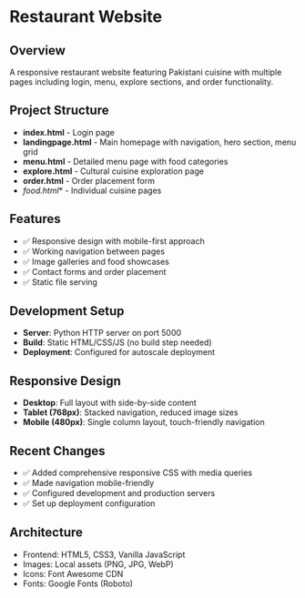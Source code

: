 # Restaurant Website

## Overview
A responsive restaurant website featuring Pakistani cuisine with multiple pages including login, menu, explore sections, and order functionality.

## Project Structure
- **index.html** - Login page 
- **landingpage.html** - Main homepage with navigation, hero section, menu grid
- **menu.html** - Detailed menu page with food categories
- **explore.html** - Cultural cuisine exploration page  
- **order.html** - Order placement form
- **food*.html** - Individual cuisine pages

## Features
- ✅ Responsive design with mobile-first approach
- ✅ Working navigation between pages
- ✅ Image galleries and food showcases
- ✅ Contact forms and order placement
- ✅ Static file serving

## Development Setup
- **Server**: Python HTTP server on port 5000
- **Build**: Static HTML/CSS/JS (no build step needed)
- **Deployment**: Configured for autoscale deployment

## Responsive Design
- **Desktop**: Full layout with side-by-side content
- **Tablet (768px)**: Stacked navigation, reduced image sizes
- **Mobile (480px)**: Single column layout, touch-friendly navigation

## Recent Changes
- ✅ Added comprehensive responsive CSS with media queries
- ✅ Made navigation mobile-friendly
- ✅ Configured development and production servers
- ✅ Set up deployment configuration

## Architecture
- Frontend: HTML5, CSS3, Vanilla JavaScript
- Images: Local assets (PNG, JPG, WebP)
- Icons: Font Awesome CDN
- Fonts: Google Fonts (Roboto)